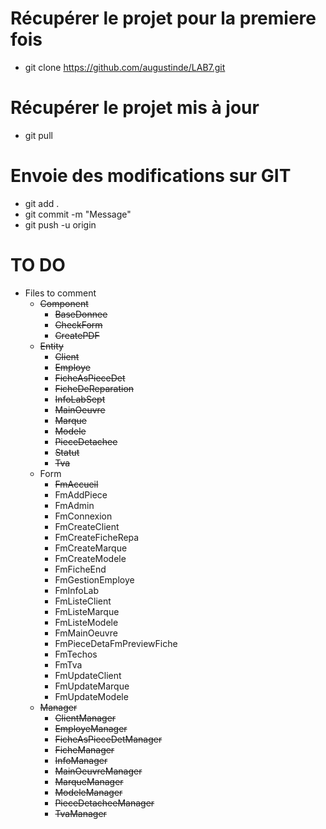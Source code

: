 # Récupérer le projet pour la premiere fois

 * git clone https://github.com/augustinde/LAB7.git

# Récupérer le projet mis à jour

 * git pull

# Envoie des modifications sur GIT

 * git add .
 * git commit -m "Message"
 * git push -u origin <branch>

# TO DO

* Files to comment
  * <del>Component</del>
    * <del>BaseDonnee</del>
    * <del>CheckForm</del>
    * <del>CreatePDF</del>
  * <del>Entity</del>
    * <del>Client</del>
    * <del>Employe</del>
    * <del>FicheAsPieceDet</del>
    * <del>FicheDeReparation</del>
    * <del>InfoLabSept</del>
    * <del>MainOeuvre</del>
    * <del>Marque</del>
    * <del>Modele</del>
    * <del>PieceDetachee</del>
    * <del>Statut</del>
    * <del>Tva</del>
  * Form
    * <del>FmAccueil</del>
    * FmAddPiece
    * FmAdmin
    * FmConnexion
    * FmCreateClient
    * FmCreateFicheRepa
    * FmCreateMarque
    * FmCreateModele
    * FmFicheEnd
    * FmGestionEmploye
    * FmInfoLab
    * FmListeClient
    * FmListeMarque
    * FmListeModele
    * FmMainOeuvre
    * FmPieceDetaFmPreviewFiche
    * FmTechos
    * FmTva
    * FmUpdateClient
    * FmUpdateMarque
    * FmUpdateModele
  * <del>Manager</del>
    * <del>ClientManager</del>
    * <del>EmployeManager</del>
    * <del>FicheAsPieceDetManager</del>
    * <del>FicheManager</del>
    * <del>InfoManager</del>
    * <del>MainOeuvreManager</del>
    * <del>MarqueManager</del>
    * <del>ModeleManager</del>
    * <del>PieceDetacheeManager</del>
    * <del>TvaManager</del>

